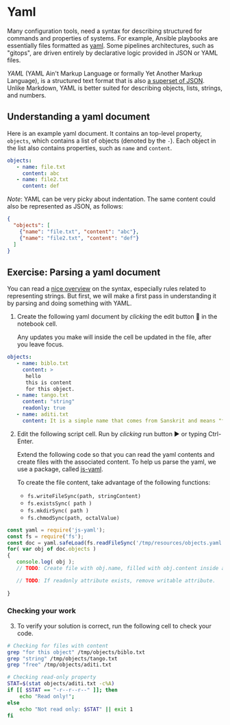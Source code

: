 <!--
setup:
  local:
    cwd: .
-->

# Yaml

Many configuration tools, need a syntax for describing structured for commands and properties of systems. For example, Ansible playbooks are essentially files formatted as [yaml](http://docs.ansible.com/ansible/YAMLSyntax.html). Some pipelines architectures, such as "gitops", are driven entirely by declarative logic provided in JSON or YAML files.

_YAML_ (YAML Ain't Markup Language or formally Yet Another Markup Language), is a structured text format that is also [a superset of JSON](https://stackoverflow.com/questions/1726802/what-is-the-difference-between-yaml-and-json/1729545#1729545). Unlike Markdown, YAML is better suited for describing objects, lists, strings, and numbers. 

## Understanding a yaml document

Here is an example yaml document. It contains an top-level property, `objects`, which contains a list of objects (denoted by the `-`). Each object in the list also contains properties, such as `name` and `content`.

```yaml
objects:
   - name: file.txt
     content: abc
   - name: file2.txt
     content: def
```

*Note*: YAML can be very picky about indentation.
The same content could also be represented as JSON, as follows:

```json
{ 
  "objects": [
    {"name": "file.txt", "content": "abc"}, 
    {"name": "file2.txt", "content": "def"}
  ]
}
```

## Exercise: Parsing a yaml document

You can read a [nice overview](https://docs.ansible.com/ansible/latest/reference_appendices/YAMLSyntax.html) on the syntax, especially rules related to representing strings. But first, we will make a first pass in understanding it by parsing and doing something with YAML. 

1. Create the following yaml document by *clicking* the edit button 📝 in the notebook cell. 

   Any updates you make will inside the cell be updated in the file, after you leave focus.

```yaml |{type:'file', path: '/tmp/resources/objects.yaml'}
objects:
   - name: biblo.txt
     content: >
      hello
      this is content
      for this object.
   - name: tango.txt
     content: "string"
     readonly: true 
   - name: aditi.txt
     content: It is a simple name that comes from Sanskrit and means "free," "boundless," "unimpaired," or "entire."

```

2. Edit the following script cell. Run by *clicking* run button ▶️ or typing Ctrl-Enter.

   Extend the following code so that you can read the yaml contents and create files with the associated content. To help us parse the yaml, we use a package, called [js-yaml](https://github.com/nodeca/js-yaml]). 

   To create the file content, take advantage of the following functions:

     * `fs.writeFileSync(path, stringContent)`
     * `fs.existsSync( path )`
     * `fs.mkdirSync( path )`
     * `fs.chmodSync(path, octalValue)`

```js |{type:'script'}
const yaml = require('js-yaml');
const fs = require('fs');
const doc = yaml.safeLoad(fs.readFileSync('/tmp/resources/objects.yaml', 'utf8'));
for( var obj of doc.objects )
{
   console.log( obj );
   // TODO: Create file with obj.name, filled with obj.content inside an "objects" directory.

   // TODO: If readonly attribute exists, remove writable attribute. 
   
}
```


### Checking your work

3. To verify your solution is correct, run the following cell to check your code.

```bash | {type: 'command', shell: 'bash'}
# Checking for files with content
grep "for this object" /tmp/objects/biblo.txt
grep "string" /tmp/objects/tango.txt
grep "free" /tmp/objects/aditi.txt

# Checking read-only property
STAT=$(stat objects/aditi.txt -c%A)
if [[ $STAT == "-r--r--r--" ]]; then
    echo "Read only!";
else
    echo "Not read only: $STAT" || exit 1
fi
```


